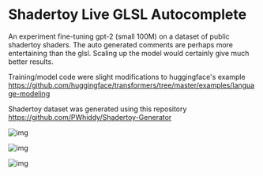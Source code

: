 # Shadertoy Live GLSL Autocomplete

An experiment fine-tuning gpt-2 (small 100M) on a dataset of public shadertoy shaders. The auto generated comments are perhaps more entertaining than the glsl.
Scaling up the model would certainly give much better results.

Training/model code were slight modifications to huggingface's example   
https://github.com/huggingface/transformers/tree/master/examples/language-modeling

Shadertoy dataset was generated using this repository  
https://github.com/PWhiddy/Shadertoy-Generator

![img](https://i.imgur.com/LQq6IsO.gif)

![img](https://i.imgur.com/sJZkaTT.gif)

![img](https://i.imgur.com/465Yozj.png)

